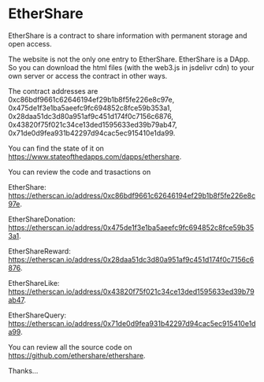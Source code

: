 # EtherShare

EtherShare is a contract to share information with permanent storage and open access.

The website is not the only one entry to EtherShare. EtherShare is a DApp. So you can download the html files (with the web3.js in jsdelivr cdn) to your own server or access the contract in other ways.

The contract addresses are 0xc86bdf9661c62646194ef29b1b8f5fe226e8c97e, 0x475de1f3e1ba5aeefc9fc694852c8fce59b353a1,  0x28daa51dc3d80a951af9c451d174f0c7156c6876, 0x43820f75f021c34ce13ded1595633ed39b79ab47, 0x71de0d9fea931b42297d94cac5ec915410e1da99.

You can find the state of it on https://www.stateofthedapps.com/dapps/ethershare.

You can review the code and trasactions on 

EtherShare: https://etherscan.io/address/0xc86bdf9661c62646194ef29b1b8f5fe226e8c97e.

EtherShareDonation: https://etherscan.io/address/0x475de1f3e1ba5aeefc9fc694852c8fce59b353a1.

EtherShareReward: https://etherscan.io/address/0x28daa51dc3d80a951af9c451d174f0c7156c6876.

EtherShareLike: https://etherscan.io/address/0x43820f75f021c34ce13ded1595633ed39b79ab47.

EtherShareQuery: https://etherscan.io/address/0x71de0d9fea931b42297d94cac5ec915410e1da99.

You can review all the source code on https://github.com/ethershare/ethershare.

Thanks...
